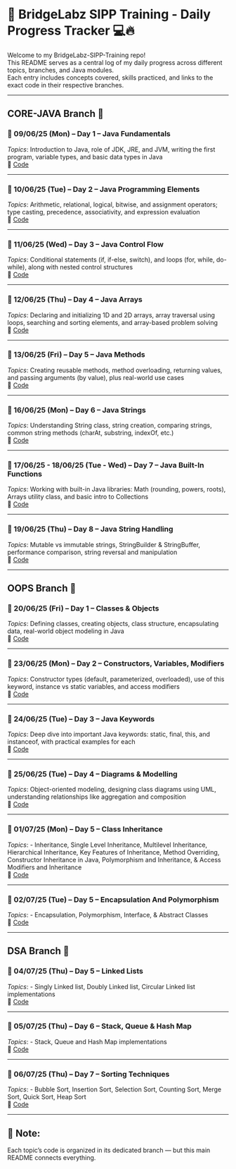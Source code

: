 # 🧠 BridgeLabz SIPP Training - Daily Progress Tracker 💻🔥

Welcome to my BridgeLabz-SIPP-Training repo!  
This README serves as a central log of my daily progress across different topics, branches, and Java modules.  
Each entry includes concepts covered, skills practiced, and links to the exact code in their respective branches.

---

## CORE-JAVA Branch 📂

### 📅 09/06/25 (Mon) – Day 1 – Java Fundamentals  
*Topics*: Introduction to Java, role of JDK, JRE, and JVM, writing the first program, variable types, and basic data types in Java  
🔗 [Code](https://github.com/AmritanshuGupta/BridgeLabz-SIPP-Training/tree/Core-Java/JavaFundamentals)

---

### 📅 10/06/25 (Tue) – Day 2 – Java Programming Elements  
*Topics*: Arithmetic, relational, logical, bitwise, and assignment operators; type casting, precedence, associativity, and expression evaluation  
🔗 [Code](https://github.com/AmritanshuGupta/BridgeLabz-SIPP-Training/tree/Core-Java/ProgrammingELements)

---

### 📅 11/06/25 (Wed) – Day 3 – Java Control Flow  
*Topics*: Conditional statements (if, if-else, switch), and loops (for, while, do-while), along with nested control structures  
🔗 [Code](https://github.com/AmritanshuGupta/BridgeLabz-SIPP-Training/tree/Core-Java/ControlFlow)

---

### 📅 12/06/25 (Thu) – Day 4 – Java Arrays  
*Topics*: Declaring and initializing 1D and 2D arrays, array traversal using loops, searching and sorting elements, and array-based problem solving  
🔗 [Code](https://github.com/AmritanshuGupta/BridgeLabz-SIPP-Training/tree/Core-Java/Array)

---

### 📅 13/06/25 (Fri) – Day 5 – Java Methods  
*Topics*: Creating reusable methods, method overloading, returning values, and passing arguments (by value), plus real-world use cases  
🔗 [Code](https://github.com/AmritanshuGupta/BridgeLabz-SIPP-Training/tree/Core-Java/ProgrammingMethods)

---

### 📅 16/06/25 (Mon) – Day 6 – Java Strings  
*Topics*: Understanding String class, string creation, comparing strings, common string methods (charAt, substring, indexOf, etc.)  
🔗 [Code](https://github.com/AmritanshuGupta/BridgeLabz-SIPP-Training/tree/Core-Java/Strings)

---

### 📅 17/06/25 - 18/06/25 (Tue - Wed) – Day 7 – Java Built-In Functions  
*Topics*: Working with built-in Java libraries: Math (rounding, powers, roots), Arrays utility class, and basic intro to Collections  
🔗 [Code](https://github.com/AmritanshuGupta/BridgeLabz-SIPP-Training/tree/Core-Java/Built-InFunctions)

---

### 📅 19/06/25 (Thu) – Day 8 – Java String Handling  
*Topics*: Mutable vs immutable strings, StringBuilder & StringBuffer, performance comparison, string reversal and manipulation  
🔗 [Code](https://github.com/AmritanshuGupta/BridgeLabz-SIPP-Training/tree/Core-Java/StringHandling)

---

## OOPS Branch 🧱

### 📅 20/06/25 (Fri) – Day 1 – Classes & Objects  
*Topics*: Defining classes, creating objects, class structure, encapsulating data, real-world object modeling in Java  
🔗 [Code](https://github.com/AmritanshuGupta/BridgeLabz-SIPP-Training/tree/OOPS/JavaClassAndObject)

---

### 📅 23/06/25 (Mon) – Day 2 – Constructors, Variables, Modifiers  
*Topics*: Constructor types (default, parameterized, overloaded), use of this keyword, instance vs static variables, and access modifiers  
🔗 [Code](https://github.com/AmritanshuGupta/BridgeLabz-SIPP-Training/tree/OOPS/JavaConstructorAndVariables)

---

### 📅 24/06/25 (Tue) – Day 3 – Java Keywords  
*Topics*: Deep dive into important Java keywords: static, final, this, and instanceof, with practical examples for each  
🔗 [Code](https://github.com/AmritanshuGupta/BridgeLabz-SIPP-Training/tree/OOPS/StaticIntFinalKeywords)

---

### 📅 25/06/25 (Tue) – Day 4 – Diagrams & Modelling  
*Topics*: Object-oriented modeling, designing class diagrams using UML, understanding relationships like aggregation and composition  
🔗 [Code](https://github.com/AmritanshuGupta/BridgeLabz-SIPP-Training/tree/OOPS/ObjectModelingClassSequenceDiagram)

---

### 📅 01/07/25 (Mon) – Day 5 – Class Inheritance  
*Topics*: - Inheritance, Single Level Inheritance, Multilevel Inheritance, Hierarchical Inheritance, Key Features of Inheritance, Method Overriding, Constructor Inheritance in Java, Polymorphism and Inheritance, & Access Modifiers and Inheritance  
🔗 [Code](https://github.com/AmritanshuGupta/BridgeLabz-SIPP-Training/tree/OOPS/ClassInheritance)

---

### 📅 02/07/25 (Tue) – Day 5 – Encapsulation And Polymorphism 
*Topics*: - Encapsulation, Polymorphism, Interface, & Abstract Classes  
🔗 [Code](https://github.com/AmritanshuGupta/BridgeLabz-SIPP-Training/tree/OOPS/EncapsulationPolymorphism)

---

## DSA Branch 📂

### 📅 04/07/25 (Thu) – Day 5 – Linked Lists 
*Topics*: - Singly Linked list, Doubly Linked list, Circular Linked list implementations  
🔗 [Code](https://github.com/AmritanshuGupta/BridgeLabz-SIPP-Training/tree/DSA/LinkedList)

---

### 📅 05/07/25 (Thu) – Day 6 – Stack, Queue & Hash Map 
*Topics*: - Stack, Queue and Hash Map implementations  
🔗 [Code](https://github.com/AmritanshuGupta/BridgeLabz-SIPP-Training/tree/DSA/StackQueue)

---

### 📅 06/07/25 (Thu) – Day 7 – Sorting Techniques 
*Topics*: - Bubble Sort, Insertion Sort, Selection Sort, Counting Sort, Merge Sort, Quick Sort, Heap Sort   
🔗 [Code](https://github.com/AmritanshuGupta/BridgeLabz-SIPP-Training/tree/DSA/SortingTechniques)

---

## 📝 Note:
Each topic’s code is organized in its dedicated branch — but this main README connects everything.